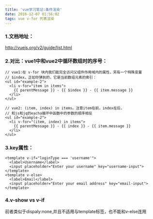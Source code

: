 ```yaml
---
title: 'vue学习笔记:条件渲染'
date: 2016-12-07 01:56:02
tags: vue v-for 列表渲染
---
```


### 1.文档地址：
http://vuejs.org/v2/guide/list.html

### 2.对比：vue1中和vue2中循环数组时的序号：

```
// vue1:在 v-for 块内我们能完全访问父组件作用域内的属性，另有一个特殊变量 
// $index，正如你猜到的，它是当前数组元素的索引：
<ul id="example-2">
  <li v-for="item in items">
    {{ parentMessage }} - {{ $index }} - {{ item.message }}
  </li>
</ul>
```

```
// vue2: (item, index) in items。注意item在前，index在后，
// 和js和jq的eacha循环中函数中的参数的顺序相反
<ul id="example-2">
  <li v-for="(item, index) in items">
    {{ parentMessage }} - {{ index }} - {{ item.message }}
  </li>
</ul>
```

### 3.key属性：

```
<template v-if="loginType === 'username'">
  <label>Username</label>
  <input placeholder="Enter your username" key="username-input">
</template>
<template v-else>
  <label>Email</label>
  <input placeholder="Enter your email address" key="email-input">
</template>
```

### 4.v-show vs v-if
前者类似于dispaly:none,并且不适用与template标签，也不能和v-else连用


